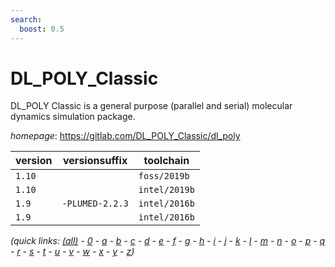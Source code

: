 ```yaml
---
search:
  boost: 0.5
---
```

# DL_POLY_Classic

DL_POLY Classic is a general purpose (parallel and serial) molecular dynamics simulation package.

*homepage*: <https://gitlab.com/DL_POLY_Classic/dl_poly>

version | versionsuffix | toolchain
--------|---------------|----------
``1.10`` |  | ``foss/2019b``
``1.10`` |  | ``intel/2019b``
``1.9`` | ``-PLUMED-2.2.3`` | ``intel/2016b``
``1.9`` |  | ``intel/2016b``


*(quick links: [(all)](../index.md) - [0](../0/index.md) - [a](../a/index.md) - [b](../b/index.md) - [c](../c/index.md) - [d](../d/index.md) - [e](../e/index.md) - [f](../f/index.md) - [g](../g/index.md) - [h](../h/index.md) - [i](../i/index.md) - [j](../j/index.md) - [k](../k/index.md) - [l](../l/index.md) - [m](../m/index.md) - [n](../n/index.md) - [o](../o/index.md) - [p](../p/index.md) - [q](../q/index.md) - [r](../r/index.md) - [s](../s/index.md) - [t](../t/index.md) - [u](../u/index.md) - [v](../v/index.md) - [w](../w/index.md) - [x](../x/index.md) - [y](../y/index.md) - [z](../z/index.md))*

